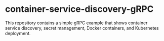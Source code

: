 # container-service-discovery-gRPC
This repository contains a simple gRPC example that shows container service discovery, secret management, Docker containers, and Kubernetes deployment.
